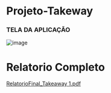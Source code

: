 # Projeto-Takeway

### TELA DA APLICAÇÃO
![image](https://github.com/EliseuCandido/Projeto-Takeway/assets/123770089/9484514f-6573-46a0-b268-ed88775ef487)

# Relatorio Completo
[RelatorioFinal_Takeaway 1.pdf](https://github.com/EliseuCandido/Projeto-Takeway/files/14030651/RelatorioFinal_Takeaway.1.pdf)
